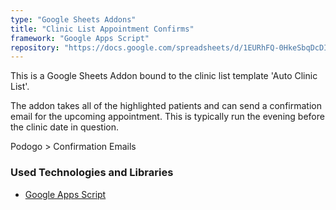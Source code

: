 ```yaml
---
type: "Google Sheets Addons"
title: "Clinic List Appointment Confirms"
framework: "Google Apps Script"
repository: "https://docs.google.com/spreadsheets/d/1EURhFQ-0HkeSbqDcDIQNNz4ygHNZms7hA6taeNDiDgs/edit#gid=576683399"
---
```


This is a Google Sheets Addon bound to the clinic list template 'Auto Clinic List'.

The addon takes all of the highlighted patients and can send a confirmation email for the upcoming appointment. This is typically run the evening before the clinic date in question.

Podogo > Confirmation Emails

### Used Technologies and Libraries

- [Google Apps Script](https://developers.google.com/apps-script)

